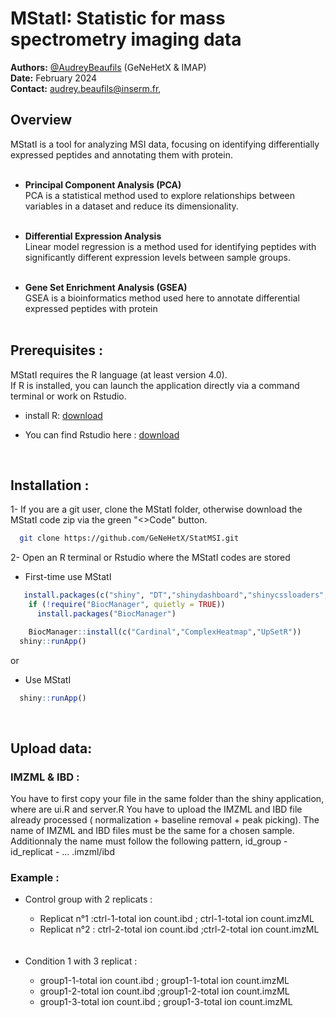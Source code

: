 # MStatI: Statistic for mass spectrometry imaging data

**Authors:** [@AudreyBeaufils](https://github.com/AudreyBeaufils) (GeNeHetX & IMAP)  
**Date:** February 2024  
**Contact:** [audrey.beaufils@inserm.fr](mailto:audrey.beaufils@inserm.fr),

## Overview
MStatI is a tool for analyzing MSI data, focusing on identifying differentially expressed peptides and annotating them with protein.<br><br>

  - **Principal Component Analysis (PCA)**<br>
  PCA is a statistical method used to explore relationships between variables in a dataset and reduce its dimensionality.<br><br>

  - **Differential Expression Analysis**<br>
  Linear model regression is a method used for identifying peptides with significantly different expression levels between sample groups.<br><br>

  - **Gene Set Enrichment Analysis (GSEA)**<br>
  GSEA is a bioinformatics method used here to annotate differential expressed peptides with protein <br><br>



## Prerequisites : 
MStatI requires the R language (at least version 4.0).<br>
If R is installed, you can launch the application directly via a command terminal or work on Rstudio.

- install R: [download](https://cran.r-project.org/)

- You can find Rstudio here : [download](https://posit.co/download/rstudio-desktop/)
<br>


## Installation :

1- If you are a git user, clone the MStatI folder, otherwise download the MStatI code zip via the green "<>Code" button.

```bash
  git clone https://github.com/GeNeHetX/StatMSI.git
```

2- Open an R terminal or Rstudio where the MStatI codes are stored
     
- First-time use MStatI
```R
   install.packages(c("shiny", "DT","shinydashboard","shinycssloaders","BiocManager", "ggplot2", "plotly", "reshape2", "factoextra", "FactoMineR", "devtools", "ggupset", "Cardinal","ggpubr","uwot","nortest"))
    if (!require("BiocManager", quietly = TRUE))
      install.packages("BiocManager")

    BiocManager::install(c("Cardinal","ComplexHeatmap","UpSetR"))
  shiny::runApp()
```
or

- Use MStatI 
```R
  shiny::runApp()
```
<br>

## Upload data:

### IMZML & IBD : 
You have to first copy your file in the same folder than the shiny application, where are ui.R and server.R 
You have to upload the IMZML and IBD file already processed ( normalization + baseline removal + peak picking). The name of IMZML and IBD files must be the same for a chosen sample. 
Additionnaly the name must follow the following pattern, id_group - id_replicat - ... .imzml/ibd
<br>

### Example :
<ul>
  <li>Control group with 2 replicats :</li> 
  <ul>
    <li>Replicat n°1 :ctrl-1-total ion count.ibd  ; ctrl-1-total ion count.imzML </li>
    <li> Replicat n°2 : ctrl-2-total ion count.ibd ;ctrl-2-total ion count.imzML </li>
  </ul>
<br/> <br/>
  <li>Condition 1 with 3 replicat : </li> 
  <ul>
    <li> group1-1-total ion count.ibd ; group1-1-total ion count.imzML </li>
    <li> group1-2-total ion count.ibd ;group1-2-total ion count.imzML </li>
    <li> group1-3-total ion count.ibd ; group1-3-total ion count.imzML </li>
  </ul>





